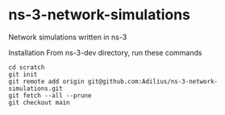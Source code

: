# ns-3-network-simulations
Network simulations written in ns-3

Installation
From ns-3-dev directory, run these commands
```shell
cd scratch
git init
git remote add origin git@github.com:Adilius/ns-3-network-simulations.git
git fetch --all --prune
git checkout main
```
